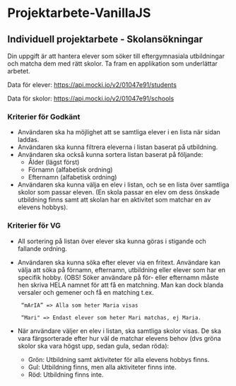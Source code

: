 # Projektarbete-VanillaJS

## Individuell projektarbete - Skolansökningar
 

Din uppgift är att hantera elever som söker till eftergymnasiala utbildningar och matcha dem med rätt skolor. Ta fram en applikation som underlättar arbetet.

Data för elever: https://api.mocki.io/v2/01047e91/students

Data för skolor: https://api.mocki.io/v2/01047e91/schools


### Kriterier för Godkänt
 
* Användaren ska ha möjlighet att se samtliga elever i en lista när sidan laddas.
* Användaren ska kunna filtrera eleverna i listan baserat på utbildning.
* Användaren ska också kunna sortera listan baserat på följande:
  - Ålder (lägst först)
  - Förnamn (alfabetisk ordning)
  - Efternamn (alfabetisk ordning)
* Användaren ska kunna välja en elev i listan, och se en lista över samtliga skolor som passar eleven. (En skola passar en elev om dess önskade utbildning finns samt att skolan har en aktivitet som matchar en av elevens hobbys).
 

### Kriterier för VG

* All sortering på listan över elever ska kunna göras i stigande och fallande ordning.
* Användaren ska kunna söka efter elever via en fritext. Användare kan välja att söka på förnamn, efternamn, utbildning eller elever som har en specifik hobby. (OBS! Söker användare på för- eller efternamn måste hen skriva HELA namnet för att få en matchning. Man kan dock blanda versaler och gemener och få en matching t.ex.
       
       “mArIA” => Alla som heter Maria visas

       “Mari" => Endast elever som heter Mari matchas, ej Maria.

* När användare väljer en elev i listan, ska samtliga skolor visas. De ska vara färgsorterade efter hur väl de matchar elevens behov (dvs gröna skolor ska vara högst upp, sedan gula, sedan röda):
  - Grön: Utbildning samt aktiviteter för alla elevens hobbys finns.
  - Gul: Utbildning finns, men alla aktiviteter finns inte.
  - Röd: Utbildning finns inte.
